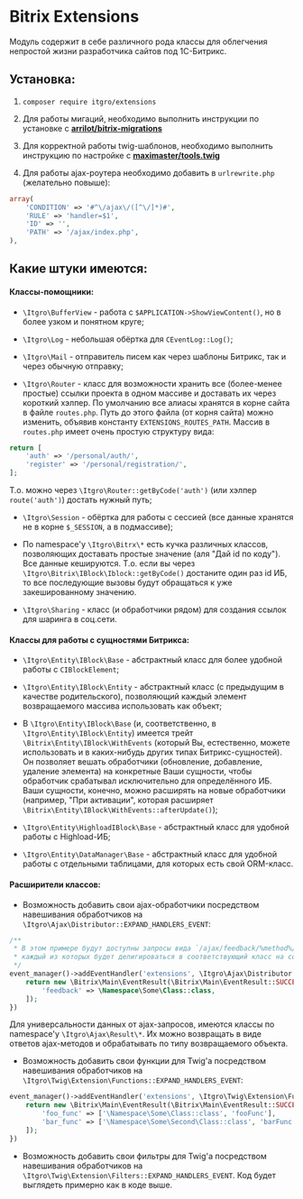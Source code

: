 # Bitrix Extensions

Модуль содержит в себе различного рода классы для облегчения непростой жизни разработчика сайтов под 1С-Битрикс.

## Установка:

1) `composer require itgro/extensions`

2) Для работы мигаций, необходимо выполнить инструкции по установке с **[arrilot/bitrix-migrations](https://github.com/arrilot/bitrix-migrations)**

3) Для корректной работы twig-шаблонов, необходимо выполнить инструкцию по настройке с **[maximaster/tools.twig](https://github.com/maximaster/tools.twig/blob/master/docs/configuration.md)**

4) Для работы ajax-роутера необходимо добавить в `urlrewrite.php` (желательно повыше):
```php
array(
    'CONDITION' => '#^\/ajax\/([^\/]*)#',
    'RULE' => 'handler=$1',
    'ID' => '',
    'PATH' => '/ajax/index.php',
),
```

## Какие штуки имеются:

#### Классы-помощники:

* `\Itgro\BufferView` - работа с `$APPLICATION->ShowViewContent()`, но в более узком и понятном круге;

* `\Itgro\Log` - небольшая обёртка для `CEventLog::Log()`;

* `\Itgro\Mail` - отправитель писем как через шаблоны Битрикс, так и через обычную отправку;

* `\Itgro\Router` - класс для возможности хранить все (более-менее простые) ссылки проекта в одном массиве и доставать их через короткий хэлпер. По умолчанию все алиасы хранятся в корне сайта в файле `routes.php`. Путь до этого файла (от корня сайта) можно изменить, объявив константу `EXTENSIONS_ROUTES_PATH`. Массив в `routes.php` имеет очень простую структуру вида:
```php
return [
    'auth' => '/personal/auth/',
    'register' => '/personal/registration/',
];
```
Т.о. можно через `\Itgro\Router::getByCode('auth')` (или хэлпер `route('auth')`) достать нужный путь;

* `\Itgro\Session` - обёртка для работы с сессией (все данные хранятся не в корне `$_SESSION`, а в подмассиве);

* По namespace'у `\Itgro\Bitrx\*` есть кучка различных классов, позволяющих доставать простые значение (аля "Дай id по коду").
<br>Все данные кешируются. Т.о. если вы через `\Itgro\Bitrix\IBlock\Iblock::getByCode()` достаните один раз id ИБ, то все последующие вызовы будут обращаться к уже закешированному значению.

* `\Itgro\Sharing` - класс (и обработчики рядом) для создания ссылок для шаринга в соц.сети.

#### Классы для работы с сущностями Битрикса:

* `\Itgro\Entity\IBlock\Base` - абстрактный класс для более удобной работы с `CIBlockElement`;

* `\Itgro\Entity\IBlock\Entity` - абстрактный класс (с предыдущим в качестве родительского), позволяющий каждый элемент возвращаемого массива использовать как объект;

* В `\Itgro\Entity\IBlock\Base` (и, соответственно, в `\Itgro\Entity\IBlock\Entity`) имеется трейт `\Bitrix\Entity\IBlock\WithEvents` (который Вы, естественно, можете использовать и в каких-нибудь других типах Битрикс-сущностей).
<br>Он позволяет вешать обработчики (обновление, добавление, удаление элемента) на конкретные Ваши сущности, чтобы обработчик срабатывал исключительно для определённого ИБ.
<br>Ваши сущности, конечно, можно расширять на новые обработчики (например, "При активации", которая расширяет `\Bitrix\Entity\IBlock\WithEvents::afterUpdate()`);

* `\Itgro\Entity\HighloadIBlock\Base` - абстрактный класс для удобной работы с Highload-ИБ;

* `\Itgro\Entity\DataManager\Base` - абстрактный класс для удобной работы с отдельными таблицами, для которых есть свой ORM-класс.

#### Расширители классов:

* Возможность добавить свои ajax-обработчики посредством навешивания обработчиков на `\Itgro\Ajax\Distributor::EXPAND_HANDLERS_EVENT`:
```php
/**
 * В этом примере будут доступны запросы вида `/ajax/feedback/%method%/`,
 * каждый из которых будет делигироваться в соответствующий класс на соответствующий метод
 */
event_manager()->addEventHandler('extensions', \Itgro\Ajax\Distributor::EXPAND_HANDLERS_EVENT, function (\Bitrix\Main\Event $event) {
    return new \Bitrix\Main\EventResult(\Bitrix\Main\EventResult::SUCCESS, [
        'feedback' => \Namespace\Some\Class::class,
    ]);
})
```
Для универсальности данных от ajax-запросов, имеются классы по namespace'у `\Itgro\Ajax\Result\*`. Их можно возвращать в виде ответов ajax-методов и обрабатывать по типу возвращаемого объекта.

* Возможность добавить свои функции для Twig'а посредством навешивания обработчиков на `\Itgro\Twig\Extension\Functions::EXPAND_HANDLERS_EVENT`:
```php
event_manager()->addEventHandler('extensions', \Itgro\Twig\Extension\Functions::CREATE_HANDLERS_LIST_EVENT, function (\Bitrix\Main\Event $event) {
    return new \Bitrix\Main\EventResult(\Bitrix\Main\EventResult::SUCCESS, [
        'foo_func' => ['\Namespace\Some\Class::class', 'fooFunc'],
        'bar_func' => ['\Namespace\Some\Second\Class::class', 'barFunc'],
    ]);
})
```

* Возможность добавить свои фильтры для Twig'а посредством навешивания обработчиков на `\Itgro\Twig\Extension\Filters::EXPAND_HANDLERS_EVENT`. Код будет выглядеть примерно как в коде выше.
